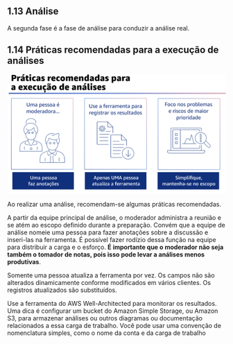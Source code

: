 ## 1.13 Análise

A segunda fase é a fase de análise para conduzir a análise real.

## 1.14 Práticas recomendadas para a execução de análises

![alt text](image-8.png)

Ao realizar uma análise, recomendam-se algumas práticas recomendadas.

A partir da equipe principal de análise, o moderador administra a reunião e se atém ao escopo definido durante a preparação. Convém que a equipe de análise nomeie uma pessoa para fazer anotações sobre a discussão e inseri-las na ferramenta. É possível fazer rodízio dessa função na equipe para distribuir a carga e o esforço. **É importante que o moderador não seja também o tomador de notas, pois isso pode levar a análises menos produtivas**.

Somente uma pessoa atualiza a ferramenta por vez. Os campos não são alterados dinamicamente conforme modificados em vários clientes. Os registros atualizados são substituídos.

Use a ferramenta do AWS Well-Architected para monitorar os resultados. Uma dica é configurar um bucket do Amazon Simple Storage, ou Amazon S3, para armazenar análises ou outros diagramas ou documentação relacionados a essa carga de trabalho. Você pode usar uma convenção de nomenclatura simples, como o nome da conta e da carga de trabalho
